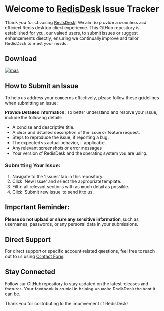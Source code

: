 # Welcome to [RedisDesk](https://www.redisdesk.com) Issue Tracker

Thank you for choosing [RedisDesk](https://www.redisdesk.com)! We aim to provide a seamless and efficient Redis desktop client experience. This GitHub repository is established for you, our valued users, to submit issues or suggest enhancements directly, ensuring we continually improve and tailor RedisDesk to meet your needs.
## Download

[![mas](https://developer.apple.com/app-store/marketing/guidelines/images/badge-download-on-the-mac-app-store.svg)](https://apps.apple.com/app/apple-store/id6477256256?pt=126853487&ct=GH&mt=8)

## How to Submit an Issue

To help us address your concerns effectively, please follow these guidelines when submitting an issue:

**Provide Detailed Information:** To better understand and resolve your issue, include the following details:
   - A concise and descriptive title.
   - A clear and detailed description of the issue or feature request.
   - Steps to reproduce the issue, if reporting a bug.
   - The expected vs actual behavior, if applicable.
   - Any relevant screenshots or error messages.
   - Your version of RedisDesk and the operating system you are using.

### Submitting Your Issue:

1. Navigate to the 'Issues' tab in this repository.
2. Click 'New Issue' and select the appropriate template.
3. Fill in all relevant sections with as much detail as possible.
4. Click 'Submit new issue' to send it to us.

## Important Reminder:

**Please do not upload or share any sensitive information**, such as usernames, passwords, or any personal data in your submissions.

## Direct Support

For direct support or specific account-related questions, feel free to reach out to us using [Contact Form](https://www.redisdesk.com/contact).

## Stay Connected

Follow our GitHub repository to stay updated on the latest releases and features. Your feedback is crucial in helping us make RedisDesk the best it can be.

Thank you for contributing to the improvement of RedisDesk!
